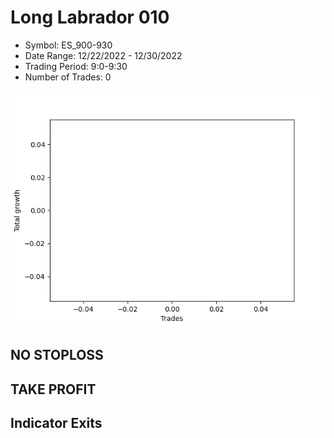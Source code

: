 # Long Labrador 010 
- Symbol: ES_900-930
- Date Range: 12/22/2022 - 12/30/2022
- Trading Period: 9:0-9:30
- Number of Trades: 0

![Plot](LongLabrador010ES_900-930.png)
## NO STOPLOSS














## TAKE PROFIT











## Indicator Exits

